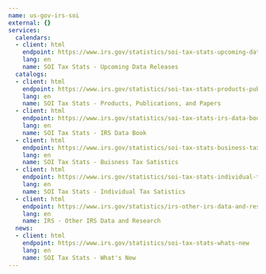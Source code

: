 ```yaml
---
name: us-gov-irs-soi
external: {}
services:
  calendars:
  - client: html
    endpoint: https://www.irs.gov/statistics/soi-tax-stats-upcoming-data-releases
    lang: en
    name: SOI Tax Stats - Upcoming Data Releases
  catalogs:
  - client: html
    endpoint: https://www.irs.gov/statistics/soi-tax-stats-products-publications-and-papers
    lang: en
    name: SOI Tax Stats - Products, Publications, and Papers
  - client: html
    endpoint: https://www.irs.gov/statistics/soi-tax-stats-irs-data-book
    lang: en
    name: SOI Tax Stats - IRS Data Book
  - client: html
    endpoint: https://www.irs.gov/statistics/soi-tax-stats-business-tax-statistics
    lang: en
    name: SOI Tax Stats - Buisness Tax Satistics
  - client: html
    endpoint: https://www.irs.gov/statistics/soi-tax-stats-individual-tax-statistics
    lang: en
    name: SOI Tax Stats - Individual Tax Satistics
  - client: html
    endpoint: https://www.irs.gov/statistics/irs-other-irs-data-and-research
    lang: en
    name: IRS - Other IRS Data and Research
  news:
  - client: html
    endpoint: https://www.irs.gov/statistics/soi-tax-stats-whats-new
    lang: en
    name: SOI Tax Stats - What's New
---
```

